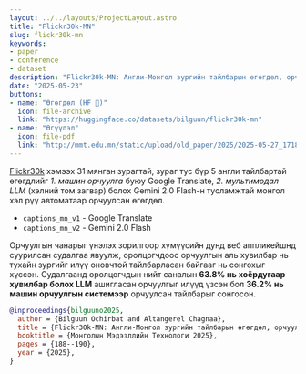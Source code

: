 ```yaml
---
layout: ../../layouts/ProjectLayout.astro
title: "Flickr30k-MN"
slug: flickr30k-mn
keywords:
- paper
- conference
- dataset
description: "Flickr30k-MN: Англи-Монгол зургийн тайлбарын өгөгдөл, орчуулгын үнэлгээ"
date: "2025-05-23"
buttons:
- name: "Өгөгдөл (HF 🤗)"
  icon: file-archive
  link: "https://huggingface.co/datasets/bilguun/flickr30k-mn"
- name: "Өгүүлэл"
  icon: file-pdf
  link: "http://mmt.edu.mn/static/upload/old_paper/2025/2025-05-27_171854.486938.pdf#page=209.00"
---
```


[Flickr30k](https://shannon.cs.illinois.edu/DenotationGraph) хэмээх 31 мянган зурагтай, зураг тус бүр 5 англи тайлбартай өгөгдлийг *1. машин орчуулга* буюу Google Translate, *2. мультимодал LLM* (хэлний том загвар) болох Gemini 2.0 Flash-н тусламжтай монгол хэл рүү автоматаар орчуулсан өгөгдөл.

- `captions_mn_v1` - Google Translate
- `captions_mn_v2` - Gemini 2.0 Flash

Орчуулгын чанарыг үнэлэх зорилгоор хүмүүсийн дунд веб аппликейшнд суурилсан судалгаа явуулж, оролцогчдоос орчуулгын аль хувилбар нь тухайн зургийг илүү оновчтой тайлбарласан байгааг нь сонгохыг хүссэн. Судалгаанд оролцогчдын нийт саналын **63.8% нь хоёрдугаар хувилбар болох LLM** ашигласан орчуулгыг илүүд үзсэн бол **36.2% нь машин орчуулгын системээр** орчуулсан тайлбарыг сонгосон.

```bibtex
@inproceedings{bilguuno2025,
  author = {Bilguun Ochirbat and Altangerel Chagnaa},
  title = {Flickr30k-MN: Англи-Монгол зургийн тайлбарын өгөгдөл, орчуулгын үнэлгээ},
  booktitle = {Монголын Мэдээллийн Технологи 2025},
  pages = {188--190},
  year = {2025},
}
```
